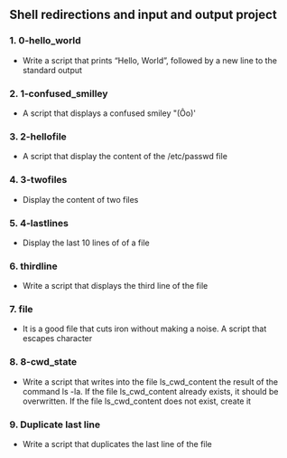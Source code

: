 ## Shell redirections and input and output project

### 1. 0-hello_world 
- Write a script that prints “Hello, World”, followed by a new line to the standard output

### 2. 1-confused_smilley
- A script that displays a confused smiley "(Ôo)'

### 3. 2-hellofile
- A script that display the content of the /etc/passwd file

### 4. 3-twofiles
- Display the content of two files

### 5. 4-lastlines
- Display the last 10 lines of of a file

### 6. thirdline
- Write a script that displays the third line of the file

### 7. file
- It is a good file that cuts iron without making a noise. A script that escapes character

### 8. 8-cwd_state
- Write a script that writes into the file ls_cwd_content the result of the command ls -la. If the file ls_cwd_content already exists, it should be overwritten. If the file ls_cwd_content does not exist, create it

### 9. Duplicate last line
- Write a script that duplicates the last line of the file

